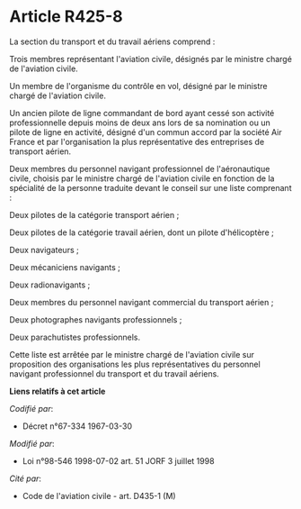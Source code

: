 # Article R425-8

La section du transport et du travail aériens comprend : 

Trois membres représentant l'aviation civile, désignés par le ministre chargé de l'aviation civile.

Un membre de l'organisme du contrôle en vol, désigné par le ministre chargé de l'aviation civile.

Un ancien pilote de ligne commandant de bord ayant cessé son activité professionnelle depuis moins de deux ans lors de sa
nomination ou un pilote de ligne en activité, désigné d'un commun accord par la société Air France et par l'organisation la
plus représentative des entreprises de transport aérien.

Deux membres du personnel navigant professionnel de l'aéronautique civile, choisis par le ministre chargé de l'aviation
civile en fonction de la spécialité de la personne traduite devant le conseil sur une liste comprenant :

Deux pilotes de la catégorie transport aérien ; 

Deux pilotes de la catégorie travail aérien, dont un pilote d'hélicoptère ;

Deux navigateurs ;

Deux mécaniciens navigants ;

Deux radionavigants ;

Deux membres du personnel navigant commercial du transport aérien ;

Deux photographes navigants professionnels ;

Deux parachutistes professionnels.

Cette liste est arrêtée par le ministre chargé de l'aviation civile sur proposition des organisations les plus
représentatives du personnel navigant professionnel du transport et du travail aériens.

**Liens relatifs à cet article**

_Codifié par_:

  - Décret n°67-334 1967-03-30

_Modifié par_:

  - Loi n°98-546 1998-07-02 art. 51 JORF 3 juillet 1998

_Cité par_:

  - Code de l'aviation civile - art. D435-1 (M)
